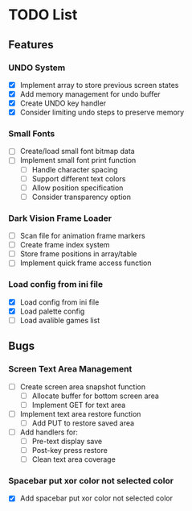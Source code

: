 # TODO List

## Features

### UNDO System
- [x] Implement array to store previous screen states
- [x] Add memory management for undo buffer
- [x] Create UNDO key handler
- [x] Consider limiting undo steps to preserve memory

### Small Fonts
- [ ] Create/load small font bitmap data
- [ ] Implement small font print function
  - [ ] Handle character spacing
  - [ ] Support different text colors
  - [ ] Allow position specification
  - [ ] Consider transparency option

### Dark Vision Frame Loader
- [ ] Scan file for animation frame markers
- [ ] Create frame index system
- [ ] Store frame positions in array/table
- [ ] Implement quick frame access function

### Load config from ini file
- [x] Load config from ini file
- [x] Load palette config
- [ ] Load avalible games list

## Bugs

### Screen Text Area Management
- [ ] Create screen area snapshot function
  - [ ] Allocate buffer for bottom screen area
  - [ ] Implement GET for text area
- [ ] Implement text area restore function
  - [ ] Add PUT to restore saved area
- [ ] Add handlers for:
  - [ ] Pre-text display save
  - [ ] Post-key press restore
  - [ ] Clean text area coverage

### Spacebar put xor color not selected color
- [x] Add spacebar put xor color not selected color
